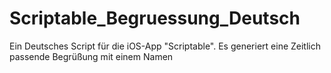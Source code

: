 # Scriptable_Begruessung_Deutsch
 Ein Deutsches Script für die iOS-App "Scriptable". Es generiert eine Zeitlich passende Begrüßung mit einem Namen
